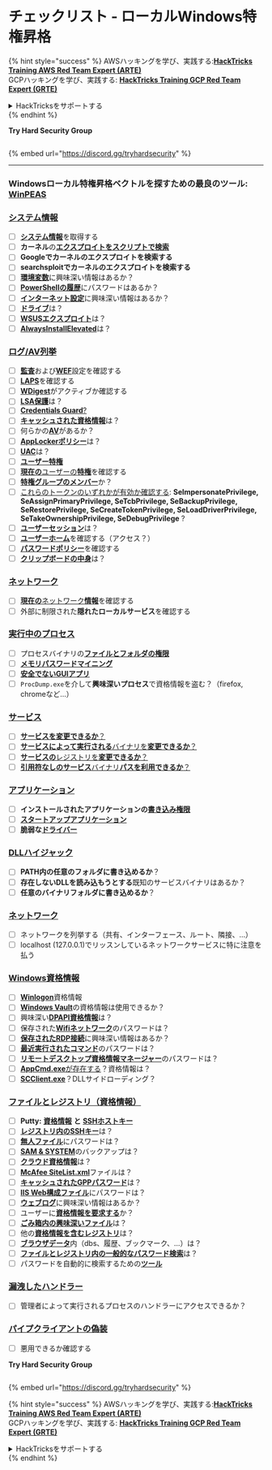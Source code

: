 # チェックリスト - ローカルWindows特権昇格

{% hint style="success" %}
AWSハッキングを学び、実践する:<img src="/.gitbook/assets/arte.png" alt="" data-size="line">[**HackTricks Training AWS Red Team Expert (ARTE)**](https://training.hacktricks.xyz/courses/arte)<img src="/.gitbook/assets/arte.png" alt="" data-size="line">\
GCPハッキングを学び、実践する: <img src="/.gitbook/assets/grte.png" alt="" data-size="line">[**HackTricks Training GCP Red Team Expert (GRTE)**<img src="/.gitbook/assets/grte.png" alt="" data-size="line">](https://training.hacktricks.xyz/courses/grte)

<details>

<summary>HackTricksをサポートする</summary>

* [**サブスクリプションプラン**](https://github.com/sponsors/carlospolop)を確認してください！
* **💬 [**Discordグループ**](https://discord.gg/hRep4RUj7f)または[**Telegramグループ**](https://t.me/peass)に参加するか、**Twitter** 🐦 [**@hacktricks\_live**](https://twitter.com/hacktricks\_live)**をフォローしてください。**
* **[**HackTricks**](https://github.com/carlospolop/hacktricks)および[**HackTricks Cloud**](https://github.com/carlospolop/hacktricks-cloud)のGitHubリポジトリにPRを提出してハッキングトリックを共有してください。**

</details>
{% endhint %}

**Try Hard Security Group**

<figure><img src="../.gitbook/assets/telegram-cloud-document-1-5159108904864449420.jpg" alt=""><figcaption></figcaption></figure>

{% embed url="https://discord.gg/tryhardsecurity" %}

***

### **Windowsローカル特権昇格ベクトルを探すための最良のツール:** [**WinPEAS**](https://github.com/carlospolop/privilege-escalation-awesome-scripts-suite/tree/master/winPEAS)

### [システム情報](windows-local-privilege-escalation/#system-info)

* [ ] [**システム情報**](windows-local-privilege-escalation/#system-info)を取得する
* [ ] **カーネル**の[**エクスプロイトをスクリプトで検索**](windows-local-privilege-escalation/#version-exploits)
* [ ] **Googleでカーネルのエクスプロイトを検索する**
* [ ] **searchsploitでカーネルのエクスプロイトを検索する**
* [ ] [**環境変数**](windows-local-privilege-escalation/#environment)に興味深い情報はあるか？
* [ ] [**PowerShellの履歴**](windows-local-privilege-escalation/#powershell-history)にパスワードはあるか？
* [ ] [**インターネット設定**](windows-local-privilege-escalation/#internet-settings)に興味深い情報はあるか？
* [ ] [**ドライブ**](windows-local-privilege-escalation/#drives)は？
* [ ] [**WSUSエクスプロイト**](windows-local-privilege-escalation/#wsus)は？
* [ ] [**AlwaysInstallElevated**](windows-local-privilege-escalation/#alwaysinstallelevated)は？

### [ログ/AV列挙](windows-local-privilege-escalation/#enumeration)

* [ ] [**監査**](windows-local-privilege-escalation/#audit-settings)および[**WEF**](windows-local-privilege-escalation/#wef)設定を確認する
* [ ] [**LAPS**](windows-local-privilege-escalation/#laps)を確認する
* [ ] [**WDigest**](windows-local-privilege-escalation/#wdigest)がアクティブか確認する
* [ ] [**LSA保護**](windows-local-privilege-escalation/#lsa-protection)は？
* [ ] [**Credentials Guard**](windows-local-privilege-escalation/#credentials-guard)[?](windows-local-privilege-escalation/#cached-credentials)
* [ ] [**キャッシュされた資格情報**](windows-local-privilege-escalation/#cached-credentials)は？
* [ ] 何らかの[**AV**](https://github.com/carlospolop/hacktricks/blob/master/windows-hardening/windows-av-bypass/README.md)があるか？
* [ ] [**AppLockerポリシー**](https://github.com/carlospolop/hacktricks/blob/master/windows-hardening/authentication-credentials-uac-and-efs/README.md#applocker-policy)は？
* [ ] [**UAC**](https://github.com/carlospolop/hacktricks/blob/master/windows-hardening/authentication-credentials-uac-and-efs/uac-user-account-control/README.md)は？
* [ ] [**ユーザー特権**](windows-local-privilege-escalation/#users-and-groups)
* [ ] [**現在の**ユーザーの**特権**](windows-local-privilege-escalation/#users-and-groups)を確認する
* [ ] [**特権グループのメンバー**](windows-local-privilege-escalation/#privileged-groups)か？
* [ ] [これらのトークンのいずれかが有効か確認する](windows-local-privilege-escalation/#token-manipulation): **SeImpersonatePrivilege, SeAssignPrimaryPrivilege, SeTcbPrivilege, SeBackupPrivilege, SeRestorePrivilege, SeCreateTokenPrivilege, SeLoadDriverPrivilege, SeTakeOwnershipPrivilege, SeDebugPrivilege** ?
* [ ] [**ユーザーセッション**](windows-local-privilege-escalation/#logged-users-sessions)は？
* [ ] [**ユーザーホーム**](windows-local-privilege-escalation/#home-folders)を確認する（アクセス？）
* [ ] [**パスワードポリシー**](windows-local-privilege-escalation/#password-policy)を確認する
* [ ] [**クリップボードの中身**](windows-local-privilege-escalation/#get-the-content-of-the-clipboard)は？

### [ネットワーク](windows-local-privilege-escalation/#network)

* [ ] [**現在の**ネットワーク**情報**](windows-local-privilege-escalation/#network)を確認する
* [ ] 外部に制限された**隠れたローカルサービス**を確認する

### [実行中のプロセス](windows-local-privilege-escalation/#running-processes)

* [ ] プロセスバイナリの[**ファイルとフォルダの権限**](windows-local-privilege-escalation/#file-and-folder-permissions)
* [ ] [**メモリパスワードマイニング**](windows-local-privilege-escalation/#memory-password-mining)
* [ ] [**安全でないGUIアプリ**](windows-local-privilege-escalation/#insecure-gui-apps)
* [ ] `ProcDump.exe`を介して**興味深いプロセス**で資格情報を盗む？（firefox, chromeなど...）

### [サービス](windows-local-privilege-escalation/#services)

* [ ] [**サービスを変更できるか**？](windows-local-privilege-escalation/#permissions)
* [ ] [**サービスによって実行される**バイナリを**変更できるか**？](windows-local-privilege-escalation/#modify-service-binary-path)
* [ ] [**サービスの**レジストリを**変更できるか**？](windows-local-privilege-escalation/#services-registry-modify-permissions)
* [ ] [**引用符なしのサービス**バイナリ**パスを利用できるか**？](windows-local-privilege-escalation/#unquoted-service-paths)

### [**アプリケーション**](windows-local-privilege-escalation/#applications)

* [ ] **インストールされたアプリケーションの**[**書き込み権限**](windows-local-privilege-escalation/#write-permissions)
* [ ] [**スタートアップアプリケーション**](windows-local-privilege-escalation/#run-at-startup)
* [ ] **脆弱な**[**ドライバー**](windows-local-privilege-escalation/#drivers)

### [DLLハイジャック](windows-local-privilege-escalation/#path-dll-hijacking)

* [ ] **PATH内の任意のフォルダに書き込めるか**？
* [ ] **存在しないDLLを読み込もうとする**既知のサービスバイナリはあるか？
* [ ] **任意のバイナリフォルダに書き込めるか**？

### [ネットワーク](windows-local-privilege-escalation/#network)

* [ ] ネットワークを列挙する（共有、インターフェース、ルート、隣接、...）
* [ ] localhost (127.0.0.1)でリッスンしているネットワークサービスに特に注意を払う

### [Windows資格情報](windows-local-privilege-escalation/#windows-credentials)

* [ ] [**Winlogon**](windows-local-privilege-escalation/#winlogon-credentials)資格情報
* [ ] [**Windows Vault**](windows-local-privilege-escalation/#credentials-manager-windows-vault)の資格情報は使用できるか？
* [ ] 興味深い[**DPAPI資格情報**](windows-local-privilege-escalation/#dpapi)は？
* [ ] 保存された[**Wifiネットワーク**](windows-local-privilege-escalation/#wifi)のパスワードは？
* [ ] [**保存されたRDP接続**](windows-local-privilege-escalation/#saved-rdp-connections)に興味深い情報はあるか？
* [ ] [**最近実行されたコマンド**](windows-local-privilege-escalation/#recently-run-commands)のパスワードは？
* [ ] [**リモートデスクトップ資格情報マネージャー**](windows-local-privilege-escalation/#remote-desktop-credential-manager)のパスワードは？
* [ ] [**AppCmd.exe**が存在する](windows-local-privilege-escalation/#appcmd-exe)？資格情報は？
* [ ] [**SCClient.exe**](windows-local-privilege-escalation/#scclient-sccm)？DLLサイドローディング？

### [ファイルとレジストリ（資格情報）](windows-local-privilege-escalation/#files-and-registry-credentials)

* [ ] **Putty:** [**資格情報**](windows-local-privilege-escalation/#putty-creds) **と** [**SSHホストキー**](windows-local-privilege-escalation/#putty-ssh-host-keys)
* [ ] [**レジストリ内のSSHキー**](windows-local-privilege-escalation/#ssh-keys-in-registry)は？
* [ ] [**無人ファイル**](windows-local-privilege-escalation/#unattended-files)にパスワードは？
* [ ] [**SAM & SYSTEM**](windows-local-privilege-escalation/#sam-and-system-backups)のバックアップは？
* [ ] [**クラウド資格情報**](windows-local-privilege-escalation/#cloud-credentials)は？
* [ ] [**McAfee SiteList.xml**](windows-local-privilege-escalation/#mcafee-sitelist.xml)ファイルは？
* [ ] [**キャッシュされたGPPパスワード**](windows-local-privilege-escalation/#cached-gpp-pasword)は？
* [ ] [**IIS Web構成ファイル**](windows-local-privilege-escalation/#iis-web-config)にパスワードは？
* [ ] [**ウェブログ**](windows-local-privilege-escalation/#logs)に興味深い情報はあるか？
* [ ] ユーザーに[**資格情報を要求する**](windows-local-privilege-escalation/#ask-for-credentials)か？
* [ ] [**ごみ箱内の興味深いファイル**](windows-local-privilege-escalation/#credentials-in-the-recyclebin)は？
* [ ] 他の[**資格情報を含むレジストリ**](windows-local-privilege-escalation/#inside-the-registry)は？
* [ ] [**ブラウザデータ**](windows-local-privilege-escalation/#browsers-history)内（dbs、履歴、ブックマーク、...）は？
* [ ] [**ファイルとレジストリ内の一般的なパスワード検索**](windows-local-privilege-escalation/#generic-password-search-in-files-and-registry)は？
* [ ] パスワードを自動的に検索するための[**ツール**](windows-local-privilege-escalation/#tools-that-search-for-passwords)

### [漏洩したハンドラー](windows-local-privilege-escalation/#leaked-handlers)

* [ ] 管理者によって実行されるプロセスのハンドラーにアクセスできるか？

### [パイプクライアントの偽装](windows-local-privilege-escalation/#named-pipe-client-impersonation)

* [ ] 悪用できるか確認する

**Try Hard Security Group**

<figure><img src="../.gitbook/assets/telegram-cloud-document-1-5159108904864449420.jpg" alt=""><figcaption></figcaption></figure>

{% embed url="https://discord.gg/tryhardsecurity" %}

{% hint style="success" %}
AWSハッキングを学び、実践する:<img src="/.gitbook/assets/arte.png" alt="" data-size="line">[**HackTricks Training AWS Red Team Expert (ARTE)**](https://training.hacktricks.xyz/courses/arte)<img src="/.gitbook/assets/arte.png" alt="" data-size="line">\
GCPハッキングを学び、実践する: <img src="/.gitbook/assets/grte.png" alt="" data-size="line">[**HackTricks Training GCP Red Team Expert (GRTE)**<img src="/.gitbook/assets/grte.png" alt="" data-size="line">](https://training.hacktricks.xyz/courses/grte)

<details>

<summary>HackTricksをサポートする</summary>

* [**サブスクリプションプラン**](https://github.com/sponsors/carlospolop)を確認してください！
* **💬 [**Discordグループ**](https://discord.gg/hRep4RUj7f)または[**Telegramグループ**](https://t.me/peass)に参加するか、**Twitter** 🐦 [**@hacktricks\_live**](https://twitter.com/hacktricks\_live)**をフォローしてください。**
* **[**HackTricks**](https://github.com/carlospolop/hacktricks)および[**HackTricks Cloud**](https://github.com/carlospolop/hacktricks-cloud)のGitHubリポジトリにPRを提出してハッキングトリックを共有してください。**

</details>
{% endhint %}
